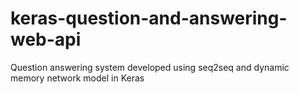 # keras-question-and-answering-web-api

Question answering system developed using seq2seq and dynamic memory network model in Keras
